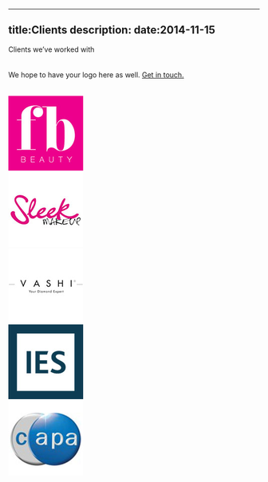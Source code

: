 ----
title:Clients
description:
date:2014-11-15
----

<div class="container">
    <div class="row title-row">
        <div class="col-12 font-thin"><span class="font-semibold">Clients</span> we’ve worked with</div>
    </div>
    <div class="row line-row">
        <div class="hr">&nbsp;</div>
    </div>
    <div class="row subtitle-row">
        <div class="col-sm-1 hidden-sm">&nbsp;</div>
        <div class="col-12 col-sm-10 font-light">
            We hope to have your logo here as well.
            <a class="navigation-slide" data-slide="6" href="#slide-6">Get in touch.</a>
        </div>
        <div class="col-sm-1 hidden-sm">&nbsp;</div>
    </div>
    <div class="row content-row">
        <div class="col-1 col-sm-1 hidden-sm">&nbsp;</div>
        <div class="col-12 col-sm-2">
            <a href="http://www.muastore.co.uk">
                <img src="/content/media/image/clients/fbbeauty.jpg" alt="FBBeauty"/>
            </a>
        </div>
        <div class="col-12 col-sm-2">
            <a href="http://www.sleekmakeup.com">
                <img src="/content/media/image/clients/sleek-white.jpg" alt="Sleek Makeup"/>
            </a>
        </div>
        <div class="col-12 col-sm-2">
            <a href="http://www.vashi.com">
                <img src="/content/media/image/clients/vashi.jpg" alt="Vashi Diamonds"/>
            </a>
        </div>
        <div class="col-12 col-sm-2">
            <a href="http://iesve.com">
                <img src="/content/media/image/clients/ies.jpg" alt="IES"/>
            </a>
        </div>
        <div class="col-12 col-sm-2">
            <a href="http://capa.uk.com">
                <img src="/content/media/image/clients/capa.jpg" alt="Capa"/>
            </a>
        </div>
        <div class="col-1 col-sm-1 hidden-sm">&nbsp;</div>
    </div>
</div>